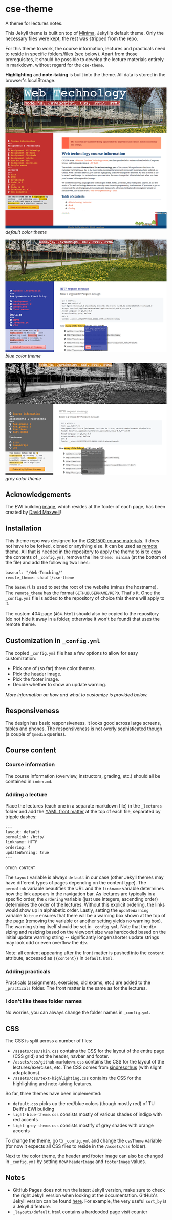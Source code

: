 # cse-theme

A theme for lectures notes.

This Jekyll theme is built on top of [Minima](https://github.com/jekyll/minima), Jekyll's default theme. Only the necessary files were kept, the rest was stripped from the repo.

For this theme to work, the course information, lectures and practicals need to reside in specific folders/files (see below). Apart from those prerequisites, it should be possible to develop the lecture materials entirely in markdown, without regard for the `cse-theme`.

**Highlighting** and **note-taking** is built into the theme. All data is stored in the browser's localStorage.

![cse-theme preview](/screenshot.png)
*default color theme*

![cse-theme preview](/blue-theme.png)
*blue color theme*

![cse-theme preview](/grey-theme.png)
*grey color theme*

## Acknowledgements

The EWI building [image](assets/images/tudelt-ewi.svg), which resides at the footer of each page, has been created by [David Maxwell](https://www.dmax.org.uk/)!

## Installation

This theme repo was designed for the [CSE1500 course materials](https://github.com/chauff/Web-Teaching/). It does not have to be forked, cloned or anything else. It can be used as [remote theme](https://github.blog/2017-11-29-use-any-theme-with-github-pages/). All that is needed in the repository to apply the theme to is to copy the contents of `_config.yml`, remove the line `theme: minima` (at the bottom of the file) and add the following two lines:

```
baseurl: "/Web-Teaching/"
remote_theme: chauff/cse-theme
```

The `baseurl` is used to set the root of the website (minus the hostname). The `remote_theme` has the format `GITHUBUSERNAME/REPO`. That's it. Once the `_config.yml` file is added to the repository of choice this theme will apply to it. 

The custom 404 page (`404.html`) should also be copied to the repository (do not hide it away in a folder, otherwise it won't be found) that uses the remote theme.

## Customization in `_config.yml`

The copied `_config.yml` file has a few options to allow for easy customization:

- Pick one of (so far) three color themes.
- Pick the header image.
- Pick the footer image.
- Decide whether to show an update warning.

*More information on how and what to customize is provided below.*

## Responsiveness

The design has basic responsiveness, it looks good across large screens, tables and phones. The responsiveness is not overly sophisticated though (a couple of `@media` queries).

## Course content

### Course information

The course information (overview, instructors, grading, etc.) should all be contained in `index.md`.

### Adding a lecture

Place the lectures (each one in a separate markdown file) in the `_lectures` folder and add the [YAML front matter](https://jekyllrb.com/docs/front-matter/) at the top of each file, separated by tripple dashes:

```
---
layout: default
permalink: /http/
linkname: HTTP
ordering: 4
updateWarning: true
---

OTHER CONTENT
```

The `layout` variable is always `default` in our case (other Jekyll themes may have different types of pages depending on the content type). The `permalink` variable beautifies the URL and the `linkname` variable determines how the link appears in the navigation bar. As lectures are typically in a specific order, the `ordering` variable (just use integers, ascending order) determines the order of the lectures. Without this explicit ordering, the links would show up in alphabetic order. Lastly, setting the `updateWarning` variable to `true` ensures that there will be a warning box shown at the top of the page (removing the variable or another setting yields no warning box). The warning string itself should be set in `_config.yml`. Note that the `div` sizing and resizing based on the viewport size was hardcoded based on the initial update warning string -- significantly longer/shorter update strings may look odd or even overflow the `div`. 

Note: all content appearing after the front matter is pushed into the `content` attribute, accessed as `{{content}}` in `default.html`.


### Adding practicals

Practicals (assignments, exercises, old exams, etc.) are added to the `_practicals` folder. The front matter is the same as for the lectures.

### I don't like these folder names

No worries, you can always change the folder names in `_config.yml`.

## CSS

The CSS is split across a number of files:

- `/assets/css/skin.css` contains the CSS for the layout of the entire page (CSS grid) and the header, navbar and footer.
- `/assets/css/github-markdown.css` contains the CSS for the layout of the lectures/exercises, etc. The CSS comes from [sindresorhus](https://github.com/sindresorhus/github-markdown-css) (with slight adaptations).
- `/assets/css/text-highlighting.css` contains the CSS for the highlighting and note-taking features.

So far, three themes have been implemented:
- `default.css` picks up the red/blue colors (though mostly red) of TU Delft's EWI building
- `light-blue-theme.css` consists mostly of various shades of indigo with red accents
- `light-grey-theme.css` consists mostlfy of grey shades with orange accents

To change the theme, go to `_config.yml` and change the `cssTheme` variable (for now it expects all CSS files to reside in the `/assets/css` folder). 

Next to the color theme, the header and footer image can also be changed in `_config.yml` by setting new `headerImage` and `footerImage` values.

## Notes

- GitHub Pages does not run the latest Jekyll version, make sure to check the right Jekyll version when looking at the documentation. GitHub's Jekyll version can be found [here](https://pages.github.com/versions/). For example, the very useful `sort_by` is a Jekyll 4 feature.
- `_layouts/default.html` contains a hardcoded page visit counter

